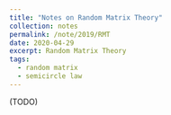 ```yaml
---
title: "Notes on Random Matrix Theory"
collection: notes
permalink: /note/2019/RMT
date: 2020-04-29
excerpt: Random Matrix Theory
tags:
  - random matrix
  - semicircle law
---
```


(TODO)
